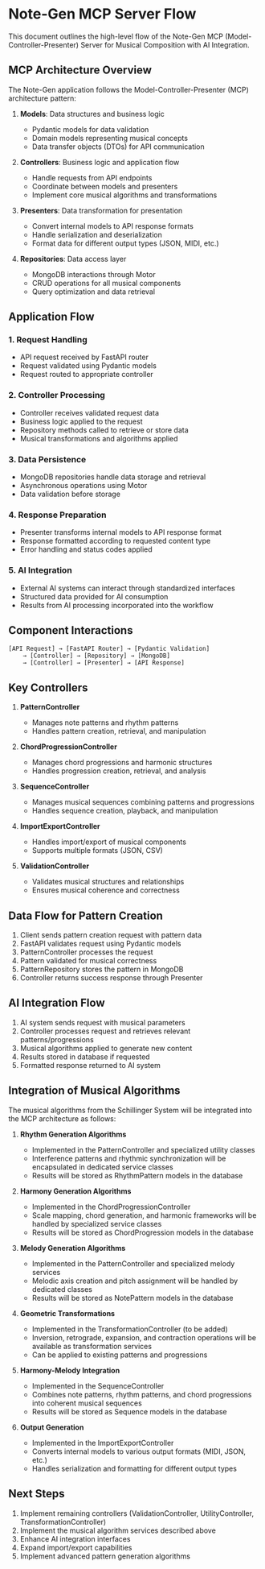 # Note-Gen MCP Server Flow

This document outlines the high-level flow of the Note-Gen MCP (Model-Controller-Presenter) Server for Musical Composition with AI Integration.

## MCP Architecture Overview

The Note-Gen application follows the Model-Controller-Presenter (MCP) architecture pattern:

1. **Models**: Data structures and business logic
   - Pydantic models for data validation
   - Domain models representing musical concepts
   - Data transfer objects (DTOs) for API communication

2. **Controllers**: Business logic and application flow
   - Handle requests from API endpoints
   - Coordinate between models and presenters
   - Implement core musical algorithms and transformations

3. **Presenters**: Data transformation for presentation
   - Convert internal models to API response formats
   - Handle serialization and deserialization
   - Format data for different output types (JSON, MIDI, etc.)

4. **Repositories**: Data access layer
   - MongoDB interactions through Motor
   - CRUD operations for all musical components
   - Query optimization and data retrieval

## Application Flow

### 1. Request Handling
- API request received by FastAPI router
- Request validated using Pydantic models
- Request routed to appropriate controller

### 2. Controller Processing
- Controller receives validated request data
- Business logic applied to the request
- Repository methods called to retrieve or store data
- Musical transformations and algorithms applied

### 3. Data Persistence
- MongoDB repositories handle data storage and retrieval
- Asynchronous operations using Motor
- Data validation before storage

### 4. Response Preparation
- Presenter transforms internal models to API response format
- Response formatted according to requested content type
- Error handling and status codes applied

### 5. AI Integration
- External AI systems can interact through standardized interfaces
- Structured data provided for AI consumption
- Results from AI processing incorporated into the workflow

## Component Interactions

```
[API Request] → [FastAPI Router] → [Pydantic Validation]
    → [Controller] → [Repository] → [MongoDB]
    → [Controller] → [Presenter] → [API Response]
```

## Key Controllers

1. **PatternController**
   - Manages note patterns and rhythm patterns
   - Handles pattern creation, retrieval, and manipulation

2. **ChordProgressionController**
   - Manages chord progressions and harmonic structures
   - Handles progression creation, retrieval, and analysis

3. **SequenceController**
   - Manages musical sequences combining patterns and progressions
   - Handles sequence creation, playback, and manipulation

4. **ImportExportController**
   - Handles import/export of musical components
   - Supports multiple formats (JSON, CSV)

5. **ValidationController**
   - Validates musical structures and relationships
   - Ensures musical coherence and correctness

## Data Flow for Pattern Creation

1. Client sends pattern creation request with pattern data
2. FastAPI validates request using Pydantic models
3. PatternController processes the request
4. Pattern validated for musical correctness
5. PatternRepository stores the pattern in MongoDB
6. Controller returns success response through Presenter

## AI Integration Flow

1. AI system sends request with musical parameters
2. Controller processes request and retrieves relevant patterns/progressions
3. Musical algorithms applied to generate new content
4. Results stored in database if requested
5. Formatted response returned to AI system

## Integration of Musical Algorithms

The musical algorithms from the Schillinger System will be integrated into the MCP architecture as follows:

1. **Rhythm Generation Algorithms**
   - Implemented in the PatternController and specialized utility classes
   - Interference patterns and rhythmic synchronization will be encapsulated in dedicated service classes
   - Results will be stored as RhythmPattern models in the database

2. **Harmony Generation Algorithms**
   - Implemented in the ChordProgressionController
   - Scale mapping, chord generation, and harmonic frameworks will be handled by specialized service classes
   - Results will be stored as ChordProgression models in the database

3. **Melody Generation Algorithms**
   - Implemented in the PatternController and specialized melody services
   - Melodic axis creation and pitch assignment will be handled by dedicated classes
   - Results will be stored as NotePattern models in the database

4. **Geometric Transformations**
   - Implemented in the TransformationController (to be added)
   - Inversion, retrograde, expansion, and contraction operations will be available as transformation services
   - Can be applied to existing patterns and progressions

5. **Harmony-Melody Integration**
   - Implemented in the SequenceController
   - Combines note patterns, rhythm patterns, and chord progressions into coherent musical sequences
   - Results will be stored as Sequence models in the database

6. **Output Generation**
   - Implemented in the ImportExportController
   - Converts internal models to various output formats (MIDI, JSON, etc.)
   - Handles serialization and formatting for different output types

## Next Steps

1. Implement remaining controllers (ValidationController, UtilityController, TransformationController)
2. Implement the musical algorithm services described above
3. Enhance AI integration interfaces
4. Expand import/export capabilities
5. Implement advanced pattern generation algorithms

